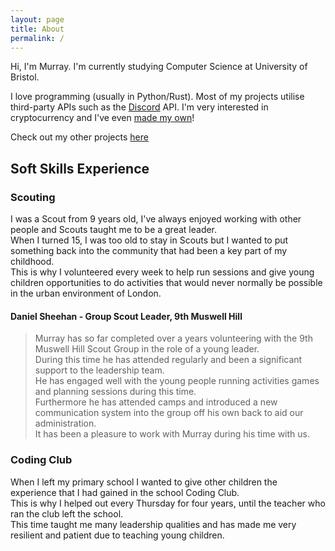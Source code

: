 ```yaml
---
layout: page
title: About
permalink: /
---
```


Hi, I'm Murray. I'm currently studying Computer Science at University of Bristol.

I love programming (usually in Python/Rust). Most of my projects utilise third-party APIs such as the [Discord](https://discord.com) API.
I'm very interested in cryptocurrency and I've even [made my own](/crypto/python/2021/05/19/murraxcoin.html)!

Check out my other projects [here](/portfolio.html)

## Soft Skills Experience
### Scouting
I was a Scout from 9 years old, I've always enjoyed working with other people and Scouts taught me to be a great leader.  
When I turned 15, I was too old to stay in Scouts but I wanted to put something back into the community that had been a key part of my childhood.  
This is why I volunteered every week to help run sessions and give young children opportunities to do activities that would never normally be possible in the urban environment of London.

#### Daniel Sheehan - Group Scout Leader, 9th Muswell Hill
> Murray has so far completed over a years volunteering with the 9th Muswell Hill Scout Group in the role of a young leader.  
During this time he has attended regularly and been a significant support to the leadership team.  
He has engaged well with the young people running activities games and planning sessions during this time.  
Furthermore he has attended camps and introduced a new communication system into the group off his own back to aid our administration.  
It has been a pleasure to work with Murray during his time with us. 

### Coding Club
When I left my primary school I wanted to give other children the experience that I had gained in the school Coding Club.  
This is why I helped out every Thursday for four years, until the teacher who ran the club left the school.  
This time taught me many leadership qualities and has made me very resilient and patient due to teaching young children.
